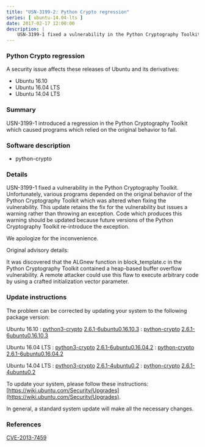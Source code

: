 ```yaml
---
title: "USN-3199-2: Python Crypto regression"
series: [ ubuntu-14.04-lts ]
date: 2017-02-17 12:00:00
description: |
    USN-3199-1 fixed a vulnerability in the Python Cryptography Toolkit. Unfortunately, various programs depended on the original behavior of the Python Cryptography Toolkit which was altered when fixing the vulnerability. This update retains the fix for the vulnerability but issues a warning rather than throwing an exception. Code which produces this warning should be updated because future versions of the Python Cryptography Toolkit re-introduce the exception.
--- 
```

 
### Python Crypto regression

A security issue affects these releases of Ubuntu and its derivatives:

* Ubuntu 16.10
* Ubuntu 16.04 LTS
* Ubuntu 14.04 LTS

### Summary

USN-3199-1 introduced a regression in the Python Cryptography Toolkit which caused programs which relied on the original behavior to fail.

### Software description

* python-crypto 

### Details

USN-3199-1 fixed a vulnerability in the Python Cryptography Toolkit. Unfortunately, various programs depended on the original behavior of the Python Cryptography Toolkit which was altered when fixing the vulnerability. This update retains the fix for the vulnerability but issues a warning rather than throwing an exception. Code which produces this warning should be updated because future versions of the Python Cryptography Toolkit re-introduce the exception.

We apologize for the inconvenience.

Original advisory details:

 It was discovered that the ALGnew function in block_template.c in the Python Cryptography Toolkit contained a heap-based buffer overflow vulnerability. A remote attacker could use this flaw to execute arbitrary code by using a crafted initialization vector parameter. 

### Update instructions

The problem can be corrected by updating your system to the following package version:

Ubuntu 16.10
 : [python3-crypto](https://launchpad.net/ubuntu/+source/python-crypto) <span> [2.6.1-6ubuntu0.16.10.3](https://launchpad.net/ubuntu/+source/python-crypto/2.6.1-6ubuntu0.16.10.3) </span> 
 : [python-crypto](https://launchpad.net/ubuntu/+source/python-crypto) <span> [2.6.1-6ubuntu0.16.10.3](https://launchpad.net/ubuntu/+source/python-crypto/2.6.1-6ubuntu0.16.10.3) </span> 

Ubuntu 16.04 LTS
 : [python3-crypto](https://launchpad.net/ubuntu/+source/python-crypto) <span> [2.6.1-6ubuntu0.16.04.2](https://launchpad.net/ubuntu/+source/python-crypto/2.6.1-6ubuntu0.16.04.2) </span> 
 : [python-crypto](https://launchpad.net/ubuntu/+source/python-crypto) <span> [2.6.1-6ubuntu0.16.04.2](https://launchpad.net/ubuntu/+source/python-crypto/2.6.1-6ubuntu0.16.04.2) </span> 

Ubuntu 14.04 LTS
 : [python3-crypto](https://launchpad.net/ubuntu/+source/python-crypto) <span> [2.6.1-4ubuntu0.2](https://launchpad.net/ubuntu/+source/python-crypto/2.6.1-4ubuntu0.2) </span> 
 : [python-crypto](https://launchpad.net/ubuntu/+source/python-crypto) <span> [2.6.1-4ubuntu0.2](https://launchpad.net/ubuntu/+source/python-crypto/2.6.1-4ubuntu0.2) </span> 

To update your system, please follow these instructions: [https://wiki.ubuntu.com/Security/Upgrades](https://wiki.ubuntu.com/Security/Upgrades).

In general, a standard system update will make all the necessary changes. 

### References

 [CVE-2013-7459](http://people.ubuntu.com/~ubuntu-security/cve/CVE-2013-7459)
 
